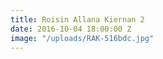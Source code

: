 ```yaml
---
title: Roisin Allana Kiernan 2
date: 2016-10-04 18:00:00 Z
image: "/uploads/RAK-516bdc.jpg"
---
```


